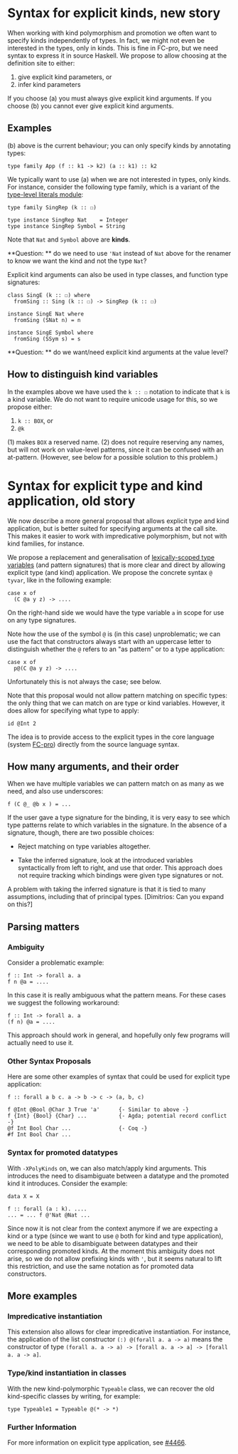 # Syntax for explicit kinds, new story


When working with kind polymorphism and promotion we often want to 
specify kinds independently of types. In fact, we might not even be
interested in the types, only in kinds. This is fine in FC-pro, but
we need syntax to express it in source Haskell. We propose to allow
choosing at the definition site to either:

1. give explicit kind parameters, or
1. infer kind parameters


If you choose (a) you must always give explicit kind arguments.
If you choose (b) you cannot ever give explicit kind arguments. 

## Examples


(b) above is the current behaviour; you can only specify kinds by
annotating types:

```wiki
type family App (f :: k1 -> k2) (a :: k1) :: k2
```


We typically want to use (a) when we are not interested in types, only kinds.
For instance, consider the following type family, which is a variant of the
[ type-level literals module](https://github.com/ghc/packages-base/blob/master/GHC/TypeLits.hs):

```wiki
type family SingRep (k :: ☐)

type instance SingRep Nat    = Integer
type instance SingRep Symbol = String
```


Note that `Nat` and `Symbol` above are **kinds**.

**Question: ** do we need to use `'Nat` instead of `Nat` above for the renamer
to know we want the kind and not the type `Nat`?


Explicit kind arguments can also be used in type classes, and function type
signatures:

```wiki
class SingE (k :: ☐) where
  fromSing :: Sing (k :: ☐) -> SingRep (k :: ☐)

instance SingE Nat where
  fromSing (SNat n) = n

instance SingE Symbol where
  fromSing (SSym s) = s
```

**Question: ** do we want/need explicit kind arguments at the value level?

## How to distinguish kind variables


In the examples above we have used the `k :: ☐` notation to indicate that `k`
is a kind variable. We do not want to require unicode usage for this, so we
propose either:

1. `k :: BOX`, or
1. `@k`


(1) makes `BOX` a reserved name. (2) does not require reserving any names, but
will not work on value-level patterns, since it can be confused with an 
at-pattern. (However, see below for a possible solution to this problem.) 

# Syntax for explicit type and kind application, old story


We now describe a more general proposal that allows explicit type and kind application, but is better
suited for specifying arguments at the call site. This makes it easier to work with impredicative
polymorphism, but not with kind families, for instance.


We propose a replacement and generalisation of [lexically-scoped type variables](http://www.haskell.org/ghc/docs/latest/html/users_guide/other-type-extensions.html#scoped-type-variables) (and pattern signatures) that is
more clear and direct by allowing explicit type (and kind) application.
We propose the concrete syntax `@ tyvar`, like in the following example:

```wiki
case x of
  (C @a y z) -> ....
```


On the right-hand side we would have the type variable `a` in scope for use on 
any type signatures.


Note how the use of the symbol `@` is (in this case) unproblematic; we can
use the fact that constructors always start with an uppercase letter to distinguish
whether the `@` refers to an "as pattern" or to a type application:

```wiki
case x of
  p@(C @a y z) -> ....
```


Unfortunately this is not always the case; see below.


Note that this proposal would not allow pattern matching on specific types:
the only thing that we can match on are type or kind variables. However, it
does allow for specifying what type to apply:

```wiki
id @Int 2
```


The idea is to provide access to the explicit types in the core language
(system [ FC-pro](http://dreixel.net/research/pdf/ghp.pdf))
directly from the source language syntax.

## How many arguments, and their order


When we have multiple variables we can pattern match on as many as we need,
and also use underscores:

```wiki
f (C @_ @b x ) = ...
```


If the user gave a type signature for the binding, it is very easy to see
which type patterns relate to which variables in the signature. In the absence
of a signature, though, there are two possible choices:

- Reject matching on type variables altogether.

- Take the inferred signature, look at the introduced variables syntactically
  from left to right, and use that order. This approach does not require tracking
  which bindings were given type signatures or not.


A problem with taking the inferred signature is that it is tied to
many assumptions, including that of principal types.
\[Dimitrios: Can you expand on this?\]

## Parsing matters

### Ambiguity


Consider a problematic example:

```wiki
f :: Int -> forall a. a
f n @a = ....
```


In this case it is really ambiguous what the pattern means. For these
cases we suggest the following workaround:

```wiki
f :: Int -> forall a. a
(f n) @a = ....
```


This approach should work in general, and hopefully only few programs will
actually need to use it.

### Other Syntax Proposals


Here are some other examples of syntax that could be used for explicit type application:

```wiki
f :: forall a b c. a -> b -> c -> (a, b, c)

f @Int @Bool @Char 3 True 'a'      {- Similar to above -}
f {Int} {Bool} {Char} ...          {- Agda; potential record conflict -}
@f Int Bool Char ...               {- Coq -}
#f Int Bool Char ...
```

### Syntax for promoted datatypes


With `-XPolyKinds` on, we can also match/apply kind arguments. This introduces the
need to disambiguate between a datatype and the promoted kind it introduces.
Consider the example:

```wiki
data X = X

f :: forall (a : k). ....
... = ... f @'Nat @Nat ...
```


Since now it is not clear from the context anymore if we are expecting a kind
or a type (since we want to use `@` both for kind and type application), we need to be
able to disambiguate between datatypes and their corresponding promoted kinds.
At the moment this ambiguity does not arise, so we do not allow prefixing
kinds with `'`, but it seems natural to lift this restriction, and use the
same notation as for promoted data constructors.

## More examples

### Impredicative instantiation


This extension also allows for clear impredicative instantiation. For instance,
the application of the list constructor `(:) @(forall a. a -> a)` means
the constructor of type
`(forall a. a -> a) -> [forall a. a -> a] -> [forall a. a -> a]`.

### Type/kind instantiation in classes


With the new kind-polymorphic `Typeable` class, we can recover the old
kind-specific classes by writing, for example:

```wiki
type Typeable1 = Typeable @(* -> *)
```

### Further Information


For more information on explicit type application, see [\#4466](https://gitlab.haskell.org//ghc/ghc/issues/4466).
